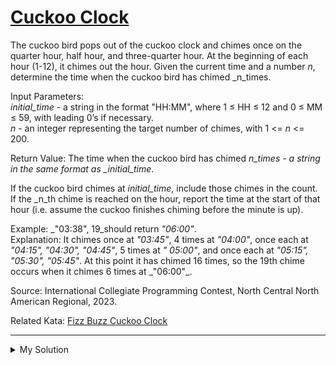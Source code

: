 # [Cuckoo Clock](https://www.codewars.com/kata/656e4602ee72af0017e37e82)

The cuckoo bird pops out of the cuckoo clock and chimes once on the quarter hour, half hour, and three-quarter hour. At
the beginning of each hour (1-12), it chimes out the hour. Given the current time and a number _n_, determine the time
when the cuckoo bird has chimed \_n_times.

Input Parameters:  
_initial_time_ - a string in the format "HH:MM", where 1 ≤ HH ≤ 12 and 0 ≤ MM ≤ 59, with leading 0’s if necessary.  
_n_ - an integer representing the target number of chimes, with 1 <= _n_ <= 200.

Return Value: The time when the cuckoo bird has chimed _n_times - a string in the same format as \_initial_time_.

If the cuckoo bird chimes at _initial_time_, include those chimes in the count. If the \_n_th chime is reached on the
hour, report the time at the start of that hour (i.e. assume the cuckoo finishes chiming before the minute is up).

Example: _"03:38", 19_should return _"06:00"_.  
Explanation: It chimes once at _"03:45"_, 4 times at _"04:00"_, once each at _"04:15", "04:30", "04:45"_, 5 times at _"
05:00"_, and once each at _"05:15", "05:30", "05:45"_. At this point it has chimed 16 times, so the 19th chime occurs
when it chimes 6 times at _"06:00"\_.

Source: International Collegiate Programming Contest, North Central North American Regional, 2023.

Related Kata: [Fizz Buzz Cuckoo Clock](https://www.codewars.com/kata/58485a43d750d23bad0000e6)

---

<details><summary>My Solution</summary>

```js
function cuckooClock(inputTime, chimes) {
  console.log(inputTime, chimes);
  let [hours, mins] = inputTime.split(":").map((el) => parseInt(el));
  let nextQuarters = Math.ceil(mins / 15);

  while (chimes > 0) {
    if (nextQuarters !== 4) {
      chimes = chimes - 1;
    } else {
      chimes = chimes - hours;
      hours = (hours + 1) % 12;
    }
    nextQuarters = (nextQuarters + 1) % 4;
  }

  const hoursDisplay = hours.toString().padStart(2, "0");
  const minsDisplay = ((nextQuarters - 1) * 15).toString().padEnd(2, "0");
  inputTime = [hoursDisplay, minsDisplay].join(":");

  return inputTime;
}
```

</details>
